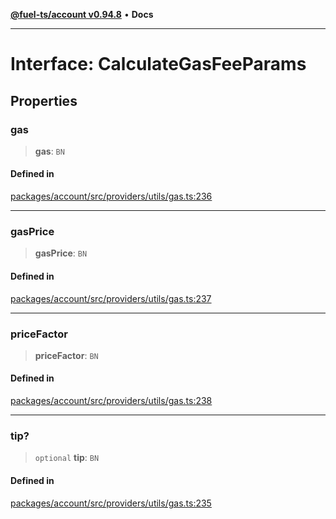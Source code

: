 [**@fuel-ts/account v0.94.8**](../index.md) • **Docs**

***

# Interface: CalculateGasFeeParams

## Properties

### gas

> **gas**: `BN`

#### Defined in

[packages/account/src/providers/utils/gas.ts:236](https://github.com/FuelLabs/fuels-ts/blob/f2f18fa0b7b675b5fd86d7a2e5587e757a054fae/packages/account/src/providers/utils/gas.ts#L236)

***

### gasPrice

> **gasPrice**: `BN`

#### Defined in

[packages/account/src/providers/utils/gas.ts:237](https://github.com/FuelLabs/fuels-ts/blob/f2f18fa0b7b675b5fd86d7a2e5587e757a054fae/packages/account/src/providers/utils/gas.ts#L237)

***

### priceFactor

> **priceFactor**: `BN`

#### Defined in

[packages/account/src/providers/utils/gas.ts:238](https://github.com/FuelLabs/fuels-ts/blob/f2f18fa0b7b675b5fd86d7a2e5587e757a054fae/packages/account/src/providers/utils/gas.ts#L238)

***

### tip?

> `optional` **tip**: `BN`

#### Defined in

[packages/account/src/providers/utils/gas.ts:235](https://github.com/FuelLabs/fuels-ts/blob/f2f18fa0b7b675b5fd86d7a2e5587e757a054fae/packages/account/src/providers/utils/gas.ts#L235)
